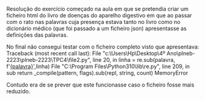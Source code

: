 Resolução do exercício começado na aula em que se pretendia criar um ficheiro html do livro de doenças do aparelho digestivo em que ao passar com o rato nas palavras cuja presença estava tanto no livro como no dicionário médico (que foi passado a um ficheiro json) apresentasse as definições das palavras.

No final não consegui testar com o ficheiro completo visto que apresentava: Traceback (most recent call last): File "c:\Users\Hp\Desktop\4º Ano\plneb-2223\plneb-2223\TPC4\file2.py", line 20, in <module>
    linha = re.sub(palavra, f'<a href title="{link}">{palavra}</a>',linha)
  File "C:\Program Files\Python310\lib\re.py", line 209, in sub
    return _compile(pattern, flags).sub(repl, string, count)
MemoryError

Contudo era de se prever que este funcionasse caso o ficheiro fosse mais reduzido.